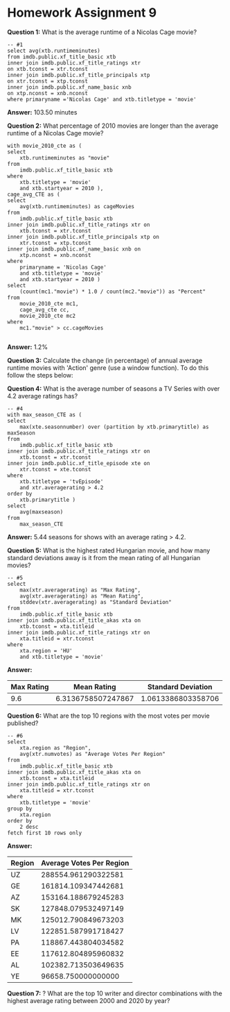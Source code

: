 # Homework Assignment 9



**Question 1:** What is the average runtime of a Nicolas Cage movie?

```
-- #1 
select avg(xtb.runtimeminutes)
from imdb.public.xf_title_basic xtb 
inner join imdb.public.xf_title_ratings xtr 
on xtb.tconst = xtr.tconst 
inner join imdb.public.xf_title_principals xtp 
on xtr.tconst = xtp.tconst 
inner join imdb.public.xf_name_basic xnb 
on xtp.nconst = xnb.nconst
where primaryname ='Nicolas Cage' and xtb.titletype = 'movie'
```

**Answer:** 103.50 minutes



**Question 2:** What percentage of 2010 movies are longer than the average runtime of a Nicolas Cage movie?

```
with movie_2010_cte as (
select
	xtb.runtimeminutes as "movie"
from
	imdb.public.xf_title_basic xtb
where
	xtb.titletype = 'movie'
	and xtb.startyear = 2010 ),
cage_avg_CTE as (
select
	avg(xtb.runtimeminutes) as cageMovies
from
	imdb.public.xf_title_basic xtb
inner join imdb.public.xf_title_ratings xtr on
	xtb.tconst = xtr.tconst
inner join imdb.public.xf_title_principals xtp on
	xtr.tconst = xtp.tconst
inner join imdb.public.xf_name_basic xnb on
	xtp.nconst = xnb.nconst
where
	primaryname = 'Nicolas Cage'
	and xtb.titletype = 'movie'
	and xtb.startyear = 2010 )
select
	(count(mc1."movie") * 1.0 / count(mc2."movie")) as "Percent"
from
	movie_2010_cte mc1,
	cage_avg_cte cc,
	movie_2010_cte mc2
where
	mc1."movie" > cc.cageMovies
	
```



**Answer:** 1.2%



**Question 3:** Calculate the change (in percentage) of annual average runtime movies with 'Action' genre (use a window function). To do this follow the steps below:





**Question 4:** What is the average number of seasons a TV Series with over 4.2 average ratings has?

```
-- #4
with max_season_CTE as (
select
	max(xte.seasonnumber) over (partition by xtb.primarytitle) as maxSeason
from
	imdb.public.xf_title_basic xtb
inner join imdb.public.xf_title_ratings xtr on
	xtb.tconst = xtr.tconst
inner join imdb.public.xf_title_episode xte on
	xtr.tconst = xte.tconst
where
	xtb.titletype = 'tvEpisode'
	and xtr.averagerating > 4.2
order by
	xtb.primarytitle )
select
	avg(maxseason)
from
	max_season_CTE
```

**Answer:** 5.44 seasons for shows with an average rating > 4.2.



**Question 5:** What is the highest rated Hungarian movie, and how many standard deviations away is it from the mean rating of all Hungarian movies?

```
-- #5
select
	max(xtr.averagerating) as "Max Rating",
	avg(xtr.averagerating) as "Mean Rating",
	stddev(xtr.averagerating) as "Standard Deviation"
from
	imdb.public.xf_title_basic xtb
inner join imdb.public.xf_title_akas xta on
	xtb.tconst = xta.titleid
inner join imdb.public.xf_title_ratings xtr on 
	xta.titleid = xtr.tconst 
where
	xta.region = 'HU'
	and xtb.titletype = 'movie'
```

**Answer:** 

| Max Rating | Mean Rating        | Standard Deviation |
| ---------- | ------------------ | ------------------ |
| 9.6        | 6.3136758507247867 | 1.0613386803358706 |



**Question 6:** What are the top 10 regions with the most votes per movie published?

```
-- #6
select
	xta.region as "Region",
	avg(xtr.numvotes) as "Average Votes Per Region"
from
	imdb.public.xf_title_basic xtb
inner join imdb.public.xf_title_akas xta on
	xtb.tconst = xta.titleid
inner join imdb.public.xf_title_ratings xtr on
	xta.titleid = xtr.tconst
where
	xtb.titletype = 'movie'
group by
	xta.region
order by
	2 desc 
fetch first 10 rows only
```

**Answer:**

| Region | Average Votes Per Region |
| ------ | ------------------------ |
| UZ     | 288554.961290322581      |
| GE     | 161814.109347442681      |
| AZ     | 153164.188679245283      |
| SK     | 127848.079532497149      |
| MK     | 125012.790849673203      |
| LV     | 122851.587991718427      |
| PA     | 118867.443804034582      |
| EE     | 117612.804895960832      |
| AL     | 102382.713503649635      |
| YE     | 96658.750000000000       |



**Question 7:** ? What are the top 10 writer and director combinations with the highest average rating between 2000 and 2020 by year?

```

```

